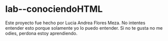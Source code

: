 # lab--conociendoHTML
Este proyecto fue hecho por Lucia Andrea Flores Meza.
No intentes entender esto porque solamente yo lo puedo entender.
Si no te gusta no me odies, perdona estoy aprendiendo.